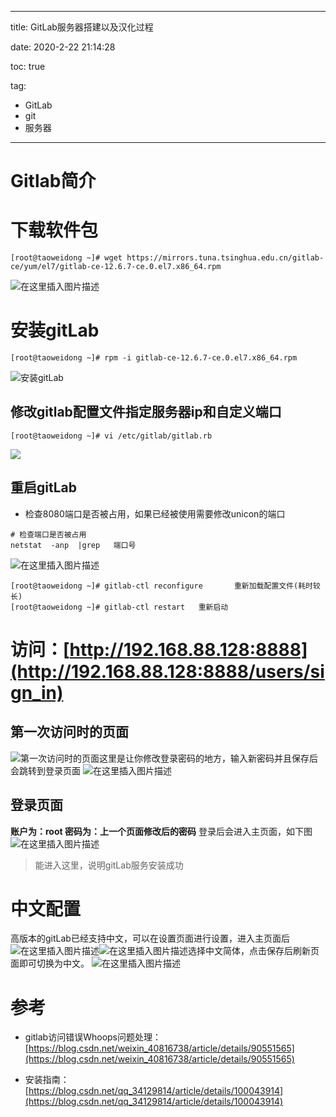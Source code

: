 ----------
title: GitLab服务器搭建以及汉化过程

date: 2020-2-22 21:14:28

toc: true

tag: 

- GitLab
- git
- 服务器

----------

# Gitlab简介

# 下载软件包

```shell
[root@taoweidong ~]# wget https://mirrors.tuna.tsinghua.edu.cn/gitlab-ce/yum/el7/gitlab-ce-12.6.7-ce.0.el7.x86_64.rpm
```
![在这里插入图片描述](https://img-blog.csdnimg.cn/20200222211721753.png?x-oss-process=image/watermark,type_ZmFuZ3poZW5naGVpdGk,shadow_10,text_aHR0cHM6Ly9ibG9nLmNzZG4ubmV0L3Rhb3dlaWRvbmcx,size_16,color_FFFFFF,t_70)
# 安装gitLab

```shell
[root@taoweidong ~]# rpm -i gitlab-ce-12.6.7-ce.0.el7.x86_64.rpm
```
![安装gitLab](https://img-blog.csdnimg.cn/20200222212150212.png?x-oss-process=image/watermark,type_ZmFuZ3poZW5naGVpdGk,shadow_10,text_aHR0cHM6Ly9ibG9nLmNzZG4ubmV0L3Rhb3dlaWRvbmcx,size_16,color_FFFFFF,t_70)

## 修改gitlab配置文件指定服务器ip和自定义端口

```shell
[root@taoweidong ~]# vi /etc/gitlab/gitlab.rb
```
![
](https://img-blog.csdnimg.cn/2020022222365311.png?x-oss-process=image/watermark,type_ZmFuZ3poZW5naGVpdGk,shadow_10,text_aHR0cHM6Ly9ibG9nLmNzZG4ubmV0L3Rhb3dlaWRvbmcx,size_16,color_FFFFFF,t_70)

<!-- more -->

## 重启gitLab

- 检查8080端口是否被占用，如果已经被使用需要修改unicon的端口
```shell
# 检查端口是否被占用
netstat  -anp  |grep   端口号
```
![在这里插入图片描述](https://img-blog.csdnimg.cn/20200222223904482.png?x-oss-process=image/watermark,type_ZmFuZ3poZW5naGVpdGk,shadow_10,text_aHR0cHM6Ly9ibG9nLmNzZG4ubmV0L3Rhb3dlaWRvbmcx,size_16,color_FFFFFF,t_70)
```shell
[root@taoweidong ~]# gitlab-ctl reconfigure       重新加载配置文件(耗时较长)
[root@taoweidong ~]# gitlab-ctl restart   重新启动
```



# 访问：[http://192.168.88.128:8888](http://192.168.88.128:8888/users/sign_in)
## 第一次访问时的页面
![第一次访问时的页面](https://img-blog.csdnimg.cn/2020022222401914.png?x-oss-process=image/watermark,type_ZmFuZ3poZW5naGVpdGk,shadow_10,text_aHR0cHM6Ly9ibG9nLmNzZG4ubmV0L3Rhb3dlaWRvbmcx,size_16,color_FFFFFF,t_70)这里是让你修改登录密码的地方，输入新密码并且保存后会跳转到登录页面
![在这里插入图片描述](https://img-blog.csdnimg.cn/20200222224219418.png?x-oss-process=image/watermark,type_ZmFuZ3poZW5naGVpdGk,shadow_10,text_aHR0cHM6Ly9ibG9nLmNzZG4ubmV0L3Rhb3dlaWRvbmcx,size_16,color_FFFFFF,t_70)

## 登录页面

**账户为：root
密码为：上一个页面修改后的密码**
登录后会进入主页面，如下图
![在这里插入图片描述](https://img-blog.csdnimg.cn/20200222224326828.png?x-oss-process=image/watermark,type_ZmFuZ3poZW5naGVpdGk,shadow_10,text_aHR0cHM6Ly9ibG9nLmNzZG4ubmV0L3Rhb3dlaWRvbmcx,size_16,color_FFFFFF,t_70)

> 能进入这里，说明gitLab服务安装成功




# 中文配置
高版本的gitLab已经支持中文，可以在设置页面进行设置，进入主页面后
![在这里插入图片描述](https://img-blog.csdnimg.cn/20200222224520701.png?x-oss-process=image/watermark,type_ZmFuZ3poZW5naGVpdGk,shadow_10,text_aHR0cHM6Ly9ibG9nLmNzZG4ubmV0L3Rhb3dlaWRvbmcx,size_16,color_FFFFFF,t_70)![在这里插入图片描述](https://img-blog.csdnimg.cn/20200222224616864.png?x-oss-process=image/watermark,type_ZmFuZ3poZW5naGVpdGk,shadow_10,text_aHR0cHM6Ly9ibG9nLmNzZG4ubmV0L3Rhb3dlaWRvbmcx,size_16,color_FFFFFF,t_70)选择中文简体，点击保存后刷新页面即可切换为中文。
![在这里插入图片描述](https://img-blog.csdnimg.cn/20200222224837862.png?x-oss-process=image/watermark,type_ZmFuZ3poZW5naGVpdGk,shadow_10,text_aHR0cHM6Ly9ibG9nLmNzZG4ubmV0L3Rhb3dlaWRvbmcx,size_16,color_FFFFFF,t_70)



# 参考

- gitlab访问错误Whoops问题处理：[https://blog.csdn.net/weixin_40816738/article/details/90551565](https://blog.csdn.net/weixin_40816738/article/details/90551565)

- 安装指南：[https://blog.csdn.net/qq_34129814/article/details/100043914](https://blog.csdn.net/qq_34129814/article/details/100043914)
